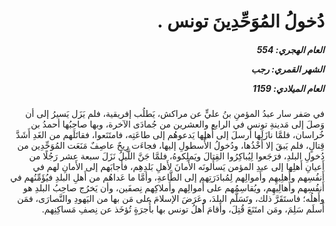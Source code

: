 <h1 dir="rtl">دُخولُ المُوَحِّدِينَ تونس .</h1>

<h5 dir="rtl">العام الهجري:  554

الشهر القمري: رجب

العام الميلادي: 1159</h5>

<p dir="rtl">في صَفر سار عبدُ المؤمنِ بنُ عليٍّ عن مراكش، يَطلُب إفريقية، فلم يَزَل يَسيرُ إلى أن وَصلَ إلى مَدينةِ تونس في الرابع والعشرين من جُمادَى الآخرة، وبها صاحِبُها أحمدُ بن خُراسان، فلمَّا نازَلَها أَرسلَ إلى أَهلِها يَدعوهُم إلى طاعَتِه، فامتَنَعوا، فقاتَلَهم من الغَدِ أَشَدَّ قِتالٍ، فلم يَبقَ إلا أَخْذُها، ودُخولُ الأُسطولِ إليها، فجاءَت رِيحٌ عاصِفٌ مَنَعَت المُوَحِّدِين من دُخولِ البلدِ، فرَجَعوا لِيُباكِرُوا القِتالَ ويَملِكوهُ، فلمَّا جَنَّ اللَّيلُ نَزَلَ سبعة عشر رَجُلًا من أَعيانِ أَهلِها إلى عبدِ المؤمن يَسأَلونَه الأَمانَ لأَهلِ بَلدِهِم، فأَجابَهم إلى الأَمانِ لهم في أَنفُسِهم وأَهلِيهِم وأَموالِهم لِمُبادَرَتِهم إلى الطَّاعةِ، وأمَّا ما عَداهُم من أَهلِ البلدِ فيُؤَمِّنُهم في أَنفُسِهم وأَهالِيهِم، ويُقاسِمُهم على أَموالِهم وأَملاكِهم نِصفَين، وأن يَخرُج صاحِبُ البلدِ هو وأَهلُه؛ فاستَقَرَّ ذلك، وتَسَلَّم البلدَ، وعَرَضَ الإسلامَ على مَن بها من اليَهودِ والنَّصارَى، فمَن أَسلَم سَلِمَ، ومَن امتَنَعَ قُتِلَ، وأَقامَ أَهلُ تونس بها بأُجرَةٍ تُؤخَذ عن نِصفِ مَساكِنِهم.</p></br>
